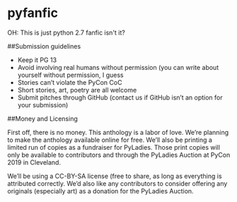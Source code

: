 # pyfanfic
OH: This is just python 2.7 fanfic isn't it?

##Submission guidelines
* Keep it PG 13 
* Avoid involving real humans without permission (you can write about yourself without permission, I guess
* Stories can’t violate the PyCon CoC
* Short stories, art, poetry are all welcome
* Submit pitches through GitHub (contact us if GitHub isn’t an option for your submission)

##Money and Licensing

First off, there is no money. This anthology is a labor of love. We’re planning to make the anthology available online for free. We’ll also be printing a limited run of copies as a fundraiser for PyLadies. Those print copies will only be available to contributors and through the PyLadies Auction at PyCon 2019 in Cleveland.

We’ll be using a CC-BY-SA license (free to share, as long as everything is attributed correctly. We’d also like any contributors to consider offering any originals (especially art) as a donation for the PyLadies Auction. 
